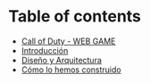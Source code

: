 # Table of contents

* [Call of Duty - WEB GAME](README.md)
* [Introducción](introduccion.md)
* [Diseño y Arquitectura](diseno-y-arquitectura.md)
* [Cómo lo hemos construido](como-lo-hemos-construido.md)
